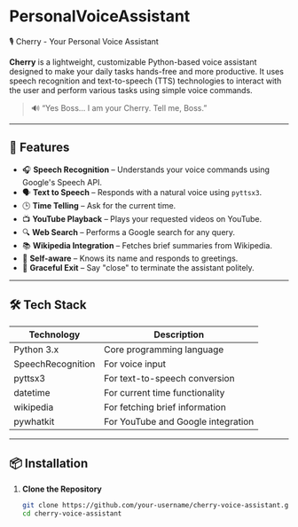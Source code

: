 # PersonalVoiceAssistant
 🎙️ Cherry - Your Personal Voice Assistant

**Cherry** is a lightweight, customizable Python-based voice assistant designed to make your daily tasks hands-free and more productive. It uses speech recognition and text-to-speech (TTS) technologies to interact with the user and perform various tasks using simple voice commands.

> 🔊 “Yes Boss... I am your Cherry. Tell me, Boss.”

---

## 🚀 Features

- 🎧 **Speech Recognition** – Understands your voice commands using Google's Speech API.
- 🗣️ **Text to Speech** – Responds with a natural voice using `pyttsx3`.
- 🕒 **Time Telling** – Ask for the current time.
- 📺 **YouTube Playback** – Plays your requested videos on YouTube.
- 🔍 **Web Search** – Performs a Google search for any query.
- 📚 **Wikipedia Integration** – Fetches brief summaries from Wikipedia.
- 🙋 **Self-aware** – Knows its name and responds to greetings.
- 🛑 **Graceful Exit** – Say "close" to terminate the assistant politely.

---

## 🛠️ Tech Stack

| Technology      | Description                          |
|----------------|--------------------------------------|
| Python 3.x      | Core programming language             |
| SpeechRecognition | For voice input                    |
| pyttsx3         | For text-to-speech conversion         |
| datetime        | For current time functionality        |
| wikipedia       | For fetching brief information        |
| pywhatkit       | For YouTube and Google integration    |

---

## 📦 Installation

1. **Clone the Repository**
   ```bash
   git clone https://github.com/your-username/cherry-voice-assistant.git
   cd cherry-voice-assistant
